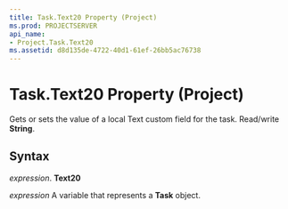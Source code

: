 ```yaml
---
title: Task.Text20 Property (Project)
ms.prod: PROJECTSERVER
api_name:
- Project.Task.Text20
ms.assetid: d8d135de-4722-40d1-61ef-26bb5ac76738
---
```



# Task.Text20 Property (Project)

Gets or sets the value of a local Text custom field for the task. Read/write  **String**.


## Syntax

 _expression_. **Text20**

 _expression_ A variable that represents a **Task** object.


